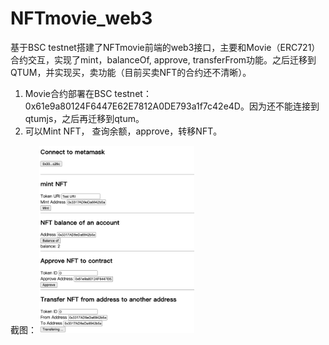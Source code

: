 # NFTmovie_web3
基于BSC testnet搭建了NFTmovie前端的web3接口，主要和Movie（ERC721）合约交互，实现了mint，balanceOf, approve, transferFrom功能。之后迁移到QTUM，并实现买，卖功能（目前买卖NFT的合约还不清晰）。

1. Movie合约部署在BSC testnet：0x61e9a80124F6447E62E7812A0DE793a1f7c42e4D。因为还不能连接到qtumjs，之后再迁移到qtum。
2. 可以Mint NFT， 查询余额，approve，转移NFT。

截图：
<img src="snapshot.png" height="300">
